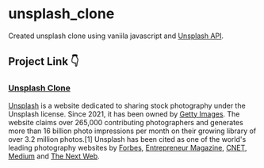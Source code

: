 # unsplash_clone

Created unsplash clone using vaniila javascript and [Unsplash API](https://unsplash.com/developers).

## Project Link 👇

### [Unsplash Clone](https://uttam-sutariya.github.io/unsplash_clone/)


[Unsplash](https://unsplash.com/) is a website dedicated to sharing stock photography under the Unsplash license. Since 2021, it has been owned by [Getty Images](https://en.wikipedia.org/wiki/Getty_Images). The website claims over 265,000 contributing photographers and generates more than 16 billion photo impressions per month on their growing library of over 3.2 million photos.[1] Unsplash has been cited as one of the world's leading photography websites by [Forbes](https://en.wikipedia.org/wiki/Forbes), [Entrepreneur Magazine](https://en.wikipedia.org/wiki/Entrepreneur_Magazine), [CNET](https://en.wikipedia.org/wiki/CNET), [Medium](https://en.wikipedia.org/wiki/Medium_(website)) and [The Next Web](https://en.wikipedia.org/wiki/The_Next_Web).
